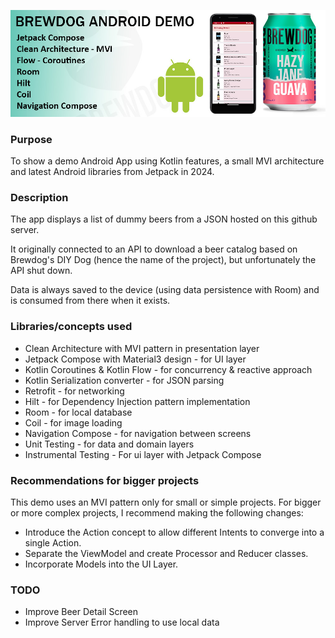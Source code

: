 ![top](/imgs/brewdogApp.jpg)

### **Purpose**
To show a demo Android App using Kotlin features, a small MVI architecture and latest Android 
libraries from Jetpack in 2024.

### **Description**
The app displays a list of dummy beers from a JSON hosted on this github server.

It originally connected to an API to download a beer catalog based on
Brewdog's DIY Dog (hence the name of the project), but unfortunately the API shut down.

Data is always saved to the device (using data persistence with Room) and is consumed from there when 
it exists.

### **Libraries/concepts used**

* Clean Architecture with MVI pattern in presentation layer
* Jetpack Compose with Material3 design - for UI layer
* Kotlin Coroutines & Kotlin Flow - for concurrency & reactive approach
* Kotlin Serialization converter - for JSON parsing
* Retrofit - for networking
* Hilt - for Dependency Injection pattern implementation
* Room - for local database
* Coil - for image loading
* Navigation Compose - for navigation between screens
* Unit Testing - for data and domain layers
* Instrumental Testing - For ui layer with Jetpack Compose

### **Recommendations for bigger projects** 

This demo uses an MVI pattern only for small or simple projects. For bigger or more complex projects, 
I recommend making the following changes:

* Introduce the Action concept to allow different Intents to converge into a single Action.
* Separate the ViewModel and create Processor and Reducer classes.
* Incorporate Models into the UI Layer.

### **TODO**

* Improve Beer Detail Screen
* Improve Server Error handling to use local data